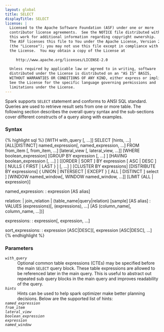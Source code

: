 ```yaml
---
layout: global
title: SELECT
displayTitle: SELECT 
license: |
  Licensed to the Apache Software Foundation (ASF) under one or more
  contributor license agreements.  See the NOTICE file distributed with
  this work for additional information regarding copyright ownership.
  The ASF licenses this file to You under the Apache License, Version 2.0
  (the "License"); you may not use this file except in compliance with
  the License.  You may obtain a copy of the License at
 
     http://www.apache.org/licenses/LICENSE-2.0
 
  Unless required by applicable law or agreed to in writing, software
  distributed under the License is distributed on an "AS IS" BASIS,
  WITHOUT WARRANTIES OR CONDITIONS OF ANY KIND, either express or implied.
  See the License for the specific language governing permissions and
  limitations under the License.
---
```

Spark supports `SELECT` statement and conforms to ANSI SQL standard. Queries are
used to retrieve result sets from one or more table. The following section 
describes the overall query syntax and the sub-sections cover different constructs
of a query along with examples. 

### Syntax
{% highlight sql %}
[WITH with_query [, ...]]
SELECT [hints, ...] [ALL|DISTINCT] named_expression[, named_expression, ...]
  FROM from_item [, from_item, ...]
  [lateral_view [, lateral_view, ...]]
  [WHERE boolean_expression]
  [GROUP BY expression [, ...] ]
  [HAVING boolean_expression [, ...] ]
  [[ORDER | SORT ] BY expression [ ASC | DESC ] [ NULLS { FIRST | LAST } ] [, ...] ]
  [CLUSTER BY expressions]
  [DISTRIBUTE BY expressions]
  { UNION | INTERSECT | EXCEPT } [ ALL | DISTINCT ] select ]
  [WINDOW named_window[, WINDOW named_window, ...]]
  [LIMIT {ALL | expression}]

named_expression:
  : expression [AS alias]

relation:
  | join_relation
  | (table_name|query|relation) [sample] [AS alias]
  : VALUES (expressions)[, (expressions), ...]
        [AS (column_name[, column_name, ...])]

expressions:
  : expression[, expression, ...]

sort_expressions:
  : expression [ASC|DESC][, expression [ASC|DESC], ...]
{% endhighlight %}

### Parameters
<dl>
  <dt><code><em>with_query</em></code></dt>
  <dd>Optional common table expressions (CTEs) may be specified before the main <code>SELECT</code> query block. These table expressions
  are allowed to be referenced later in the main query. This is useful to abstract out repeated sub query blocks in the main query and
  improves readability of the query.</dd>
  <dt><code><em>hints</em></code></dt>
  <dd>Hints can be used to help spark optimizer make better planning decisions. Below are the supported list of hints:
    
  <dt><code><em>named_expression</em></code></dt>
  <dt><code><em>from_item</em></code></dt>
  <dt><code><em>lateral_view</em></code></dt>
  <dt><code><em>boolean_expression</em></code></dt>
  <dt><code><em>expression</em></code></dt>
  <dt><code><em>named_window</em></code></dt>
</dl>


